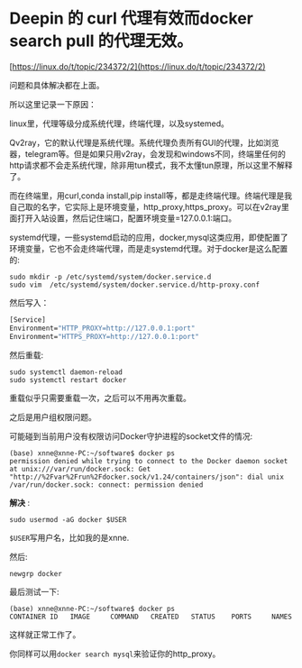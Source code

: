 # Deepin 的 curl 代理有效而docker search pull 的代理无效。

[https://linux.do/t/topic/234372/2](https://linux.do/t/topic/234372/2)<br>

问题和具体解决都在上面。<br>

所以这里记录一下原因：<br>

linux里，代理等级分成系统代理，终端代理，以及systemed。<br>

Qv2ray，它的默认代理是系统代理。系统代理负责所有GUI的代理，比如浏览器，telegram等。但是如果只用v2ray，会发现和windows不同，终端里任何的http请求都不会走系统代理，除非用tun模式，我不太懂tun原理，所以这里不解释了。<br>

而在终端里，用curl,conda install,pip install等，都是走终端代理。终端代理是我自己取的名字，它实际上是环境变量，http_proxy,https_proxy。可以在v2ray里面打开入站设置，然后记住端口，配置环境变量=127.0.0.1:端口。<br>

systemd代理，一些systemd启动的应用，docker,mysql这类应用，即使配置了环境变量，它也不会走终端代理，而是走systemd代理。对于docker是这么配置的:<br>

```shell
sudo mkdir -p /etc/systemd/system/docker.service.d
sudo vim  /etc/systemd/system/docker.service.d/http-proxy.conf
```

然后写入：<br>

```cmd
[Service]
Environment="HTTP_PROXY=http://127.0.0.1:port"
Environment="HTTPS_PROXY=http://127.0.0.1:port"
```

然后重载:<br>

```shell
sudo systemctl daemon-reload
sudo systemctl restart docker
```

重载似乎只需要重载一次，之后可以不用再次重载。<br>

之后是用户组权限问题。<br>

可能碰到当前用户没有权限访问Docker守护进程的socket文件的情况:<br>

```shell
(base) xnne@xnne-PC:~/software$ docker ps
permission denied while trying to connect to the Docker daemon socket at unix:///var/run/docker.sock: Get "http://%2Fvar%2Frun%2Fdocker.sock/v1.24/containers/json": dial unix /var/run/docker.sock: connect: permission denied
```

**解决** :<br>
```shell
sudo usermod -aG docker $USER
```
`$USER`写用户名，比如我的是xnne.<br>

然后:<br>
```shell
newgrp docker
```

最后测试一下:<br>

```shell
(base) xnne@xnne-PC:~/software$ docker ps
CONTAINER ID   IMAGE     COMMAND   CREATED   STATUS    PORTS     NAMES
```
这样就正常工作了。<br>

你同样可以用`docker search mysql`来验证你的http_proxy。<br>